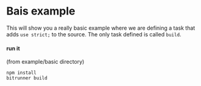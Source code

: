# Bais example
This will show you a really basic example where we are defining a task that adds `use strict;` to the source. The only task defined is called `build`.

#### run it
(from example/basic directory)

```
npm install
bitrunner build
```
